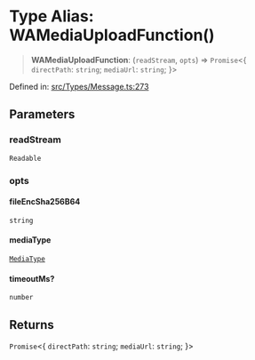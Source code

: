 # Type Alias: WAMediaUploadFunction()

> **WAMediaUploadFunction**: (`readStream`, `opts`) => `Promise`\<\{ `directPath`: `string`; `mediaUrl`: `string`; \}\>

Defined in: [src/Types/Message.ts:273](https://github.com/Fokusdotid/Baileys/blob/eb819228f591f9a29a091aefc3a8c91a38d77089/src/Types/Message.ts#L273)

## Parameters

### readStream

`Readable`

### opts

#### fileEncSha256B64

`string`

#### mediaType

[`MediaType`](MediaType.md)

#### timeoutMs?

`number`

## Returns

`Promise`\<\{ `directPath`: `string`; `mediaUrl`: `string`; \}\>
